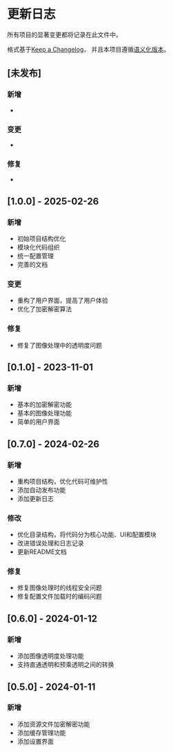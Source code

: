 # 更新日志

所有项目的显著变更都将记录在此文件中。

格式基于[Keep a Changelog](https://keepachangelog.com/zh-CN/1.0.0/)，
并且本项目遵循[语义化版本](https://semver.org/lang/zh-CN/)。

## [未发布]

### 新增
- 

### 变更
- 

### 修复
- 

## [1.0.0] - 2025-02-26

### 新增
- 初始项目结构优化
- 模块化代码组织
- 统一配置管理
- 完善的文档

### 变更
- 重构了用户界面，提高了用户体验
- 优化了加密解密算法

### 修复
- 修复了图像处理中的透明度问题

## [0.1.0] - 2023-11-01

### 新增
- 基本的加密解密功能
- 基本的图像处理功能
- 简单的用户界面

## [0.7.0] - 2024-02-26

### 新增

- 重构项目结构，优化代码可维护性
- 添加自动发布功能
- 添加更新日志

### 修改

- 优化目录结构，将代码分为核心功能、UI和配置模块
- 改进错误处理和日志记录
- 更新README文档

### 修复

- 修复图像处理时的线程安全问题
- 修复配置文件加载时的编码问题

## [0.6.0] - 2024-01-12

### 新增

- 添加图像透明度处理功能
- 支持直通透明和预乘透明之间的转换

## [0.5.0] - 2024-01-11

### 新增

- 添加资源文件加密解密功能
- 添加缓存管理功能
- 添加设置界面 